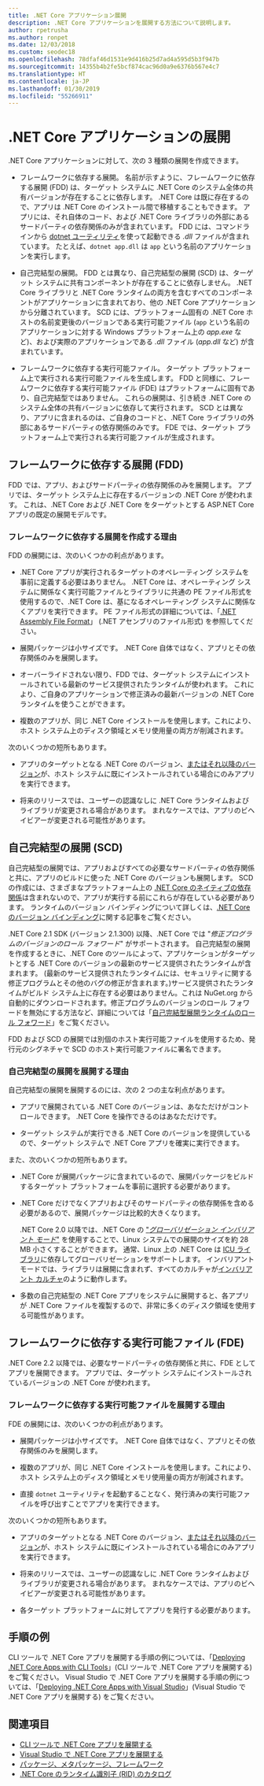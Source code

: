 ```yaml
---
title: .NET Core アプリケーション展開
description: .NET Core アプリケーションを展開する方法について説明します。
author: rpetrusha
ms.author: ronpet
ms.date: 12/03/2018
ms.custom: seodec18
ms.openlocfilehash: 78dfaf46d1531e9d416b25d7ad4a595d5b3f947b
ms.sourcegitcommit: 14355b4b2fe5bcf874cac96d0a9e6376b567e4c7
ms.translationtype: HT
ms.contentlocale: ja-JP
ms.lasthandoff: 01/30/2019
ms.locfileid: "55266911"
---
```

# <a name="net-core-application-deployment"></a>.NET Core アプリケーションの展開

.NET Core アプリケーションに対して、次の 3 種類の展開を作成できます。

- フレームワークに依存する展開。 名前が示すように、フレームワークに依存する展開 (FDD) は、ターゲット システムに .NET Core のシステム全体の共有バージョンが存在することに依存します。 .NET Core は既に存在するので、アプリは .NET Core のインストール間で移植することもできます。 アプリには、それ自体のコード、および .NET Core ライブラリの外部にあるサードパーティの依存関係のみが含まれています。 FDD には、コマンドラインから [dotnet ユーティリティ](../tools/dotnet.md)を使って起動できる *.dll* ファイルが含まれています。 たとえば、`dotnet app.dll` は `app` という名前のアプリケーションを実行します。

- 自己完結型の展開。 FDD とは異なり、自己完結型の展開 (SCD) は、ターゲット システムに共有コンポーネントが存在することに依存しません。 .NET Core ライブラリと .NET Core ランタイムの両方を含むすべてのコンポーネントがアプリケーションに含まれており、他の .NET Core アプリケーションから分離されています。 SCD には、プラットフォーム固有の .NET Core ホストの名前変更後のバージョンである実行可能ファイル (`app` という名前のアプリケーションに対する Windows プラットフォーム上の *app.exe* など)、および実際のアプリケーションである *.dll* ファイル (*app.dll* など) が含まれています。

- フレームワークに依存する実行可能ファイル。 ターゲット プラットフォーム上で実行される実行可能ファイルを生成します。 FDD と同様に、フレームワークに依存する実行可能ファイル (FDE) はプラットフォームに固有であり、自己完結型ではありません。 これらの展開は、引き続き .NET Core のシステム全体の共有バージョンに依存して実行されます。 SCD とは異なり、アプリに含まれるのは、ご自身のコードと、.NET Core ライブラリの外部にあるサードパーティの依存関係のみです。 FDE では、ターゲット プラットフォーム上で実行される実行可能ファイルが生成されます。

## <a name="framework-dependent-deployments-fdd"></a>フレームワークに依存する展開 (FDD)

FDD では、アプリ、およびサードパーティの依存関係のみを展開します。 アプリでは、ターゲット システム上に存在するバージョンの .NET Core が使われます。 これは、.NET Core および .NET Core をターゲットとする ASP.NET Core アプリの既定の展開モデルです。

### <a name="why-create-a-framework-dependent-deployment"></a>フレームワークに依存する展開を作成する理由

FDD の展開には、次のいくつかの利点があります。

- .NET Core アプリが実行されるターゲットのオペレーティング システムを事前に定義する必要はありません。 .NET Core は、オペレーティング システムに関係なく実行可能ファイルとライブラリに共通の PE ファイル形式を使用するので、.NET Core は、基になるオペレーティング システムに関係なくアプリを実行できます。 PE ファイル形式の詳細については、「[.NET Assembly File Format](../../standard/assembly-format.md)」 (.NET アセンブリのファイル形式) を参照してください。

- 展開パッケージは小サイズです。 .NET Core 自体ではなく、アプリとその依存関係のみを展開します。

- オーバーライドされない限り、FDD では、ターゲット システムにインストールされている最新のサービス提供されたランタイムが使われます。 これにより、ご自身のアプリケーションで修正済みの最新バージョンの .NET Core ランタイムを使うことができます。 

- 複数のアプリが、同じ .NET Core インストールを使用します。これにより、ホスト システム上のディスク領域とメモリ使用量の両方が削減されます。

次のいくつかの短所もあります。

- アプリのターゲットとなる .NET Core のバージョン、[またはそれ以降のバージョン](../versions/selection.md#framework-dependent-apps-roll-forward)が、ホスト システムに既にインストールされている場合にのみアプリを実行できます。

- 将来のリリースでは、ユーザーの認識なしに .NET Core ランタイムおよびライブラリが変更される場合があります。 まれなケースでは、アプリのビヘイビアーが変更される可能性があります。

## <a name="self-contained-deployments-scd"></a>自己完結型の展開 (SCD)

自己完結型の展開では、アプリおよびすべての必要なサードパーティの依存関係と共に、アプリのビルドに使った .NET Core のバージョンも展開します。 SCD の作成には、さまざまなプラットフォーム上の [.NET Core のネイティブの依存関係](https://github.com/dotnet/core/blob/master/Documentation/prereqs.md)は含まれないので、アプリが実行する前にこれらが存在している必要があります。 ランタイムのバージョン バインディングについて詳しくは、[.NET Core のバージョン バインディング](../versions/selection.md)に関する記事をご覧ください。

.NET Core 2.1 SDK (バージョン 2.1.300) 以降、.NET Core では "*修正プログラムのバージョンのロール フォワード*" がサポートされます。 自己完結型の展開を作成するときに、.NET Core のツールによって、アプリケーションがターゲットとする .NET Core のバージョンの最新のサービス提供されたランタイムが含まれます。 (最新のサービス提供されたランタイムには、セキュリティに関する修正プログラムとその他のバグの修正が含まれます。)サービス提供されたランタイムがビルド システム上に存在する必要はありません。これは NuGet.org から自動的にダウンロードされます。修正プログラムのバージョンのロール フォワードを無効にする方法など、詳細については「[自己完結型展開ランタイムのロール フォワード](runtime-patch-selection.md)」をご覧ください。

FDD および SCD の展開では別個のホスト実行可能ファイルを使用するため、発行元のシグネチャで SCD のホスト実行可能ファイルに署名できます。

### <a name="why-deploy-a-self-contained-deployment"></a>自己完結型の展開を展開する理由

自己完結型の展開を展開するのには、次の 2 つの主な利点があります。

- アプリで展開されている .NET Core のバージョンは、あなただけがコントロールできます。 .NET Core を操作できるのはあなただけです。

- ターゲット システムが実行できる .NET Core のバージョンを提供しているので、ターゲット システムで .NET Core アプリを確実に実行できます。

また、次のいくつかの短所もあります。

- .NET Core が展開パッケージに含まれているので、展開パッケージをビルドするターゲット プラットフォームを事前に選択する必要があります。

- .NET Core だけでなくアプリおよびそのサードパーティの依存関係を含める必要があるので、展開パッケージは比較的大きくなります。

  .NET Core 2.0 以降では、.NET Core の ["*グローバリゼーション インバリアント モード*"](https://github.com/dotnet/corefx/blob/master/Documentation/architecture/globalization-invariant-mode.md) を使用することで、Linux システムでの展開のサイズを約 28 MB 小さくすることができます。 通常、Linux 上の .NET Core は [ICU ライブラリ](http://icu-project.org)に依存してグローバリゼーションをサポートします。 インバリアント モードでは、ライブラリは展開に含まれず、すべてのカルチャが[インバリアント カルチャ](xref:System.Globalization.CultureInfo.InvariantCulture?displayProperty=nameWithType)のように動作します。

- 多数の自己完結型の .NET Core アプリをシステムに展開すると、各アプリが .NET Core ファイルを複製するので、非常に多くのディスク領域を使用する可能性があります。

## <a name="framework-dependent-executables-fde"></a>フレームワークに依存する実行可能ファイル (FDE)

.NET Core 2.2 以降では、必要なサードパーティの依存関係と共に、FDE としてアプリを展開できます。 アプリでは、ターゲット システムにインストールされているバージョンの .NET Core が使われます。

### <a name="why-deploy-a-framework-dependent-executable"></a>フレームワークに依存する実行可能ファイルを展開する理由

FDE の展開には、次のいくつかの利点があります。

- 展開パッケージは小サイズです。 .NET Core 自体ではなく、アプリとその依存関係のみを展開します。

- 複数のアプリが、同じ .NET Core インストールを使用します。これにより、ホスト システム上のディスク領域とメモリ使用量の両方が削減されます。

- 直接 `dotnet` ユーティリティを起動することなく、発行済みの実行可能ファイルを呼び出すことでアプリを実行できます。

次のいくつかの短所もあります。

- アプリのターゲットとなる .NET Core のバージョン、[またはそれ以降のバージョン](../versions/selection.md#framework-dependent-apps-roll-forward)が、ホスト システムに既にインストールされている場合にのみアプリを実行できます。

- 将来のリリースでは、ユーザーの認識なしに .NET Core ランタイムおよびライブラリが変更される場合があります。 まれなケースでは、アプリのビヘイビアーが変更される可能性があります。

- 各ターゲット プラットフォームに対してアプリを発行する必要があります。

## <a name="step-by-step-examples"></a>手順の例

CLI ツールで .NET Core アプリを展開する手順の例については、「[Deploying .NET Core Apps with CLI Tools](deploy-with-cli.md)」(CLI ツールで .NET Core アプリを展開する) をご覧ください。 Visual Studio で .NET Core アプリを展開する手順の例については、「[Deploying .NET Core Apps with Visual Studio](deploy-with-vs.md)」(Visual Studio で .NET Core アプリを展開する) をご覧ください。 

## <a name="see-also"></a>関連項目

- [CLI ツールで .NET Core アプリを展開する](deploy-with-cli.md)
- [Visual Studio で .NET Core アプリを展開する](deploy-with-vs.md)
- [パッケージ、メタパッケージ、フレームワーク](../packages.md)
- [.NET Core のランタイム識別子 (RID) のカタログ](../rid-catalog.md)
